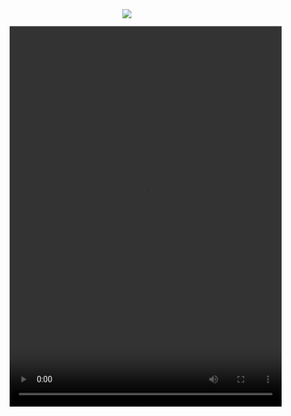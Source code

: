 <meta name="viewport" content="width=device-width, initial-scale=1">
<link rel="stylesheet" href="github-markdown.css">
<style>
	.markdown-body {
		box-sizing: border-box;
		min-width: 200px;
		max-width: 980px;
		margin: 0 auto;
		padding: 45px;
    background: url(/assets/banner3.jpeg) no-repeat center top;
    background-size:cover;
    background-attachment:fixed;
	}

	@media (max-width: 767px) {
		.markdown-body {
			padding: 15px;
		}
	}

  </style>
<article class="markdown-body">

  <p align="center">
    <img src="https://count.getloli.com/get/@:NKNaN?theme=asoul">
  </p>

  <video width="480" height="670" controls autoplay loop>
  <source src="./assets/happy3.mp4" type="video/mp4">
  </video>
<article>
<!--
<div align="center">
    <span align="left" href="https://github.com/NKNaN"><img src="https://github-readme-stats.vercel.app/api?username=NKNaN&show_icons=true&theme=radical&hide_border=true" alt="NKNaN's github stats">
    </span>
    <span align="right" href="https://github.com/NKNaN"><img src="https://github-readme-stats.vercel.app/api/top-langs?username=NKNaN&hide=R,java,jupyter%20notebook&theme=radical&show_icons=true" alt="NKNaN's github language stats">
    </span>
</div>
<hr>
-->




<!--
**NKNaN/NKNaN** is a ✨ _special_ ✨ repository because its `README.md` (this file) appears on your GitHub profile.

Here are some ideas to get you started:

- 🔭 I’m currently working on ...
- 🌱 I’m currently learning ...
- 👯 I’m looking to collaborate on ...
- 🤔 I’m looking for help with ...
- 💬 Ask me about ...
- 📫 How to reach me: ...
- 😄 Pronouns: ...
- ⚡ Fun fact: ...
-->
